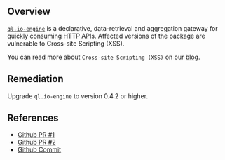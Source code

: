 ## Overview
[`ql.io-engine`](https://www.npmjs.com/package/ql.io-engine) is a declarative, data-retrieval and aggregation gateway for quickly consuming HTTP APIs.
Affected versions of the package are vulnerable to Cross-site Scripting (XSS).

You can read more about `Cross-site Scripting (XSS)` on our [blog](https://snyk.io/blog/marked-xss-vulnerability/).

## Remediation
Upgrade `ql.io-engine` to version 0.4.2 or higher.

## References
- [Github PR #1](https://github.com/ql-io/ql.io/pull/277)
- [Github PR #2](https://github.com/ql-io/ql.io/pull/278)
- [Github Commit](https://github.com/ql-io/ql.io/commit/9cd65439921832e059ac8605c5b53e40e57bfdd4)
